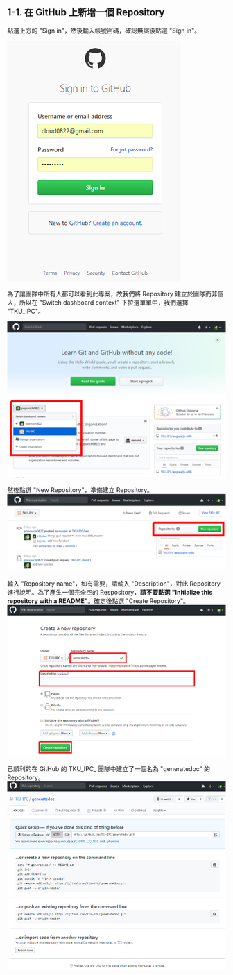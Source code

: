 ## 1-1. 在 GitHub 上新增一個 Repository

點選上方的 "Sign in"，然後輸入帳號密碼，確認無誤後點選 "Sign in"。

![](/assets/1-1-1.png)

為了讓團隊中所有人都可以看到此專案，故我們將 Repository 建立於團隊而非個人，所以在 "Switch dashboard context" 下拉選單單中，我們選擇 "TKU\_IPC"。

![](/assets/1-1-2.png)

然後點選 "New Repository"，準備建立 Repository。![](/assets/1-1-3.png)

輸入 "Repository name"，如有需要，請輸入 "Description"，對此 Repository 進行說明。為了產生一個完全空的 Respository，**請不要點選 "Initialize this repository with a README"**。確定後點選 "Create Repository"。![](/assets/1-1-4.png)

已順利的在 GitHub 的 TKU_IPC_ 團隊中建立了一個名為 "generatedoc" 的 Repository。![](/assets/1-1-5.png)

